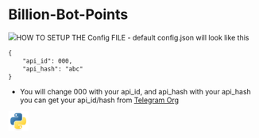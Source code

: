 # Billion-Bot-Points
<p align="left"> <img src="https://komarev.com/ghpvc/?username=pythonnoob999&label=Profile%20views&color=0e75b6&style=flat
                   
<h1 allign="center">HOW TO SETUP THE Config FILE</h1>
- default config.json will look like this

```
{
    "api_id": 000,
    "api_hash": "abc"
}
```

- You will change 000 with your api_id, and api_hash with your api_hash
you can get your api_id/hash from <a href="https://my.telegram.org">Telegram Org</a>



<p align="left"> <a href="https://www.python.org" target="_blank" rel="noreferrer"> <img src="https://raw.githubusercontent.com/devicons/devicon/master/icons/python/python-original.svg" alt="python" width="40" height="40"/> </a> </p>

